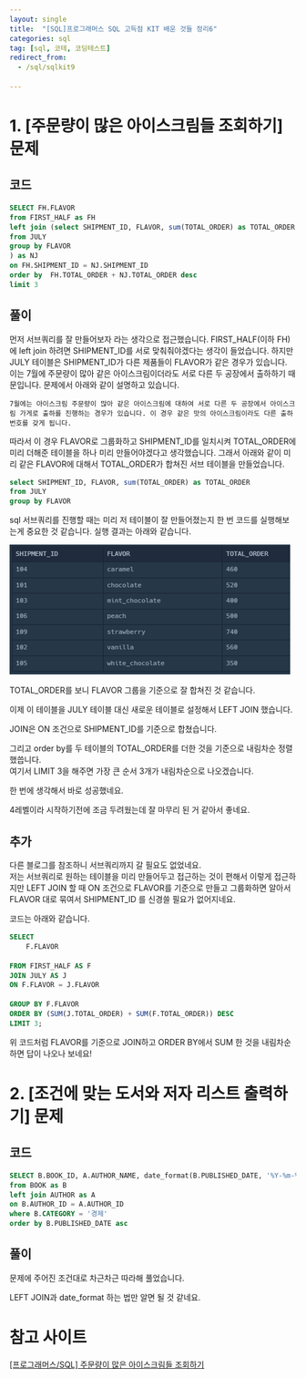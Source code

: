 ```yaml
---
layout: single
title:  "[SQL]프로그래머스 SQL 고득점 KIT 배운 것들 정리6"
categories: sql
tag: [sql, 코테, 코딩테스트]
redirect_from:
  - /sql/sqlkit9

---
```


# 1. [주문량이 많은 아이스크림들 조회하기] 문제
## 코드
```sql
SELECT FH.FLAVOR
from FIRST_HALF as FH
left join (select SHIPMENT_ID, FLAVOR, sum(TOTAL_ORDER) as TOTAL_ORDER
from JULY
group by FLAVOR
) as NJ
on FH.SHIPMENT_ID = NJ.SHIPMENT_ID
order by  FH.TOTAL_ORDER + NJ.TOTAL_ORDER desc
limit 3
```
## 풀이
먼저 서브쿼리를 잘 만들어보자 라는 생각으로 접근했습니다.
FIRST_HALF(이하 FH)에 left join 하려면 SHIPMENT_ID를 서로 맞춰줘야겠다는 생각이 들었습니다. 
하지만 JULY 테이블은 SHIPMENT_ID가 다른 제품들이 FLAVOR가 같은 경우가 있습니다. 이는 7월에 주문량이 많아 같은 아이스크림이더라도
서로 다른 두 공장에서 출하하기 때문입니다. 문제에서 아래와 같이 설명하고 있습니다.
```
7월에는 아이스크림 주문량이 많아 같은 아이스크림에 대하여 서로 다른 두 공장에서 아이스크림 가게로 출하를 진행하는 경우가 있습니다. 이 경우 같은 맛의 아이스크림이라도 다른 출하 번호를 갖게 됩니다.
```

따라서 이 경우 FLAVOR로 그룹화하고 SHIPMENT_ID를 일치시켜 TOTAL_ORDER에 미리 더해준 테이블을 하나 미리 만들어야겠다고 생각했습니다. 
그래서 아래와 같이 미리 같은 FLAVOR에 대해서 TOTAL_ORDER가 합쳐진 서브 테이블을 만들었습니다.  
```sql
select SHIPMENT_ID, FLAVOR, sum(TOTAL_ORDER) as TOTAL_ORDER
from JULY
group by FLAVOR
```
sql 서브쿼리를 진행할 때는 미리 저 테이블이 잘 만들어졌는지 한 번 코드를 실행해보는게 중요한 것 같습니다.
실행 결과는 아래와 같습니다.  

![img.png](/images/2024-03-28/subquery.png)

TOTAL_ORDER를 보니 FLAVOR 그룹을 기준으로 잘 합쳐진 것 같습니다.

이제 이 테이블을 JULY 테이블 대신 새로운 테이블로 설정해서 LEFT JOIN 했습니다.  

JOIN은 ON 조건으로 SHIPMENT_ID를 기준으로 합쳤습니다.  

그리고 order by를 두 테이블의 TOTAL_ORDER를 더한 것을 기준으로 내림차순 정렬했씁니다.  
여기서 LIMIT 3을 해주면 가장 큰 순서 3개가 내림차순으로 나오겠습니다.  

한 번에 생각해서 바로 성공했네요.  

4레벨이라 시작하기전에 조금 두려웠는데 잘 마무리 된 거 같아서 좋네요.

## 추가

다른 블로그를 참조하니 서브쿼리까지 갈 필요도 없었네요.  
저는 서브쿼리로 원하는 테이블을 미리 만들어두고 접근하는 것이 편해서 이렇게 접근하지만
LEFT JOIN 할 때 ON 조건으로 FLAVOR를 기준으로 만들고 그룹화하면 알아서 FLAVOR 대로 묶여서
SHIPMENT_ID 를 신경쓸 필요가 없어지네요.  

코드는 아래와 같습니다.

```sql
SELECT 
    F.FLAVOR
    
FROM FIRST_HALF AS F
JOIN JULY AS J
ON F.FLAVOR = J.FLAVOR

GROUP BY F.FLAVOR
ORDER BY (SUM(J.TOTAL_ORDER) + SUM(F.TOTAL_ORDER)) DESC
LIMIT 3;
```
위 코드처럼 FLAVOR를 기준으로 JOIN하고 ORDER BY에서 
SUM 한 것을 내림차순하면 답이 나오나 보네요!

# 2. [조건에 맞는 도서와 저자 리스트 출력하기] 문제
## 코드
```sql
SELECT B.BOOK_ID, A.AUTHOR_NAME, date_format(B.PUBLISHED_DATE, '%Y-%m-%d') as PUBLISHED_DATE
from BOOK as B
left join AUTHOR as A
on B.AUTHOR_ID = A.AUTHOR_ID
where B.CATEGORY = '경제'
order by B.PUBLISHED_DATE asc
```

## 풀이
문제에 주어진 조건대로 차근차근 따라해 풀었습니다.

LEFT JOIN과 date_format 하는 법만 알면 될 것 같네요. 

# 참고 사이트
[[프로그래머스/SQL] 주문량이 많은 아이스크림들 조회하기](https://eunsun-zizone-zzang.tistory.com/93)